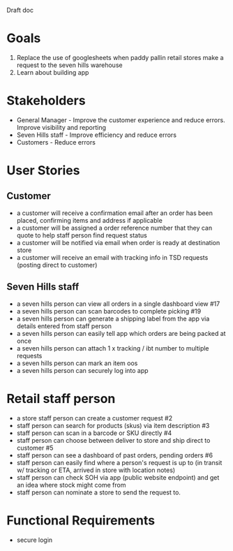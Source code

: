 Draft doc

# Goals

1. Replace the use of googlesheets when paddy pallin retail stores make a request to the seven hills warehouse
2. Learn about building app

# Stakeholders

- General Manager - Improve the customer experience and reduce errors. Improve visibility and reporting
- Seven Hills staff - Improve efficiency and reduce errors
- Customers - Reduce errors

# User Stories

## Customer

- a customer will receive a confirmation email after an order has been placed, confirming items and address if applicable
- a customer will be assigned a order reference number that they can quote to help staff person find request status
- a customer will be notified via email when order is ready at destination store
- a customer will receive an email with tracking info in TSD requests (posting direct to customer)

## Seven Hills staff

- a seven hills person can view all orders in a single dashboard view #17
- a seven hills person can scan barcodes to complete picking #19
- a seven hills person can generate a shipping label from the app via details entered from staff person
- a seven hills person can easily tell app which orders are being packed at once
- a seven hills person can attach 1 x tracking / ibt number to multiple requests
- a seven hills person can mark an item oos
- a seven hills person can securely log into app

# Retail staff person

- a store staff person can create a customer request #2
- staff person can search for products (skus) via item description #3
- staff person can scan in a barcode or SKU directly #4
- staff person can choose between deliver to store and ship direct to customer #5
- staff person can see a dashboard of past orders, pending orders #6
- staff person can easily find where a person's request is up to (in transit w/ tracking or ETA, arrived in store with location notes)
- staff person can check SOH via app (public website endpoint) and get an idea where stock might come from
- staff person can nominate a store to send the request to.

# Functional Requirements

- secure login
